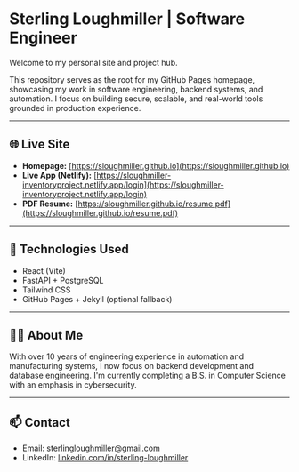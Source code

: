 # Sterling Loughmiller | Software Engineer

Welcome to my personal site and project hub.

This repository serves as the root for my GitHub Pages homepage, showcasing my work in software engineering, backend systems, and automation. I focus on building secure, scalable, and real-world tools grounded in production experience.

---

## 🌐 Live Site

- **Homepage:** [https://sloughmiller.github.io](https://sloughmiller.github.io)
- **Live App (Netlify):** [https://sloughmiller-inventoryproject.netlify.app/login](https://sloughmiller-inventoryproject.netlify.app/login)
- **PDF Resume:** [https://sloughmiller.github.io/resume.pdf](https://sloughmiller.github.io/resume.pdf)


---

## 🔧 Technologies Used

- React (Vite)
- FastAPI + PostgreSQL
- Tailwind CSS
- GitHub Pages + Jekyll (optional fallback)

---

## 🧑‍💻 About Me

With over 10 years of engineering experience in automation and manufacturing systems, I now focus on backend development and database engineering. I'm currently completing a B.S. in Computer Science with an emphasis in cybersecurity.

---

## 📫 Contact

- Email: [sterlingloughmiller@gmail.com](mailto:sterlingloughmiller@gmail.com)
- LinkedIn: [linkedin.com/in/sterling-loughmiller](https://www.linkedin.com/in/sterling-loughmiller)
